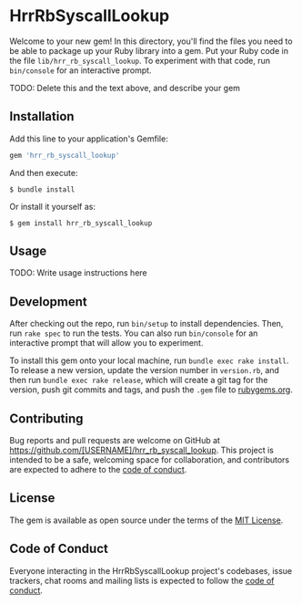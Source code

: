 # HrrRbSyscallLookup

Welcome to your new gem! In this directory, you'll find the files you need to be able to package up your Ruby library into a gem. Put your Ruby code in the file `lib/hrr_rb_syscall_lookup`. To experiment with that code, run `bin/console` for an interactive prompt.

TODO: Delete this and the text above, and describe your gem

## Installation

Add this line to your application's Gemfile:

```ruby
gem 'hrr_rb_syscall_lookup'
```

And then execute:

    $ bundle install

Or install it yourself as:

    $ gem install hrr_rb_syscall_lookup

## Usage

TODO: Write usage instructions here

## Development

After checking out the repo, run `bin/setup` to install dependencies. Then, run `rake spec` to run the tests. You can also run `bin/console` for an interactive prompt that will allow you to experiment.

To install this gem onto your local machine, run `bundle exec rake install`. To release a new version, update the version number in `version.rb`, and then run `bundle exec rake release`, which will create a git tag for the version, push git commits and tags, and push the `.gem` file to [rubygems.org](https://rubygems.org).

## Contributing

Bug reports and pull requests are welcome on GitHub at https://github.com/[USERNAME]/hrr_rb_syscall_lookup. This project is intended to be a safe, welcoming space for collaboration, and contributors are expected to adhere to the [code of conduct](https://github.com/[USERNAME]/hrr_rb_syscall_lookup/blob/master/CODE_OF_CONDUCT.md).


## License

The gem is available as open source under the terms of the [MIT License](https://opensource.org/licenses/MIT).

## Code of Conduct

Everyone interacting in the HrrRbSyscallLookup project's codebases, issue trackers, chat rooms and mailing lists is expected to follow the [code of conduct](https://github.com/[USERNAME]/hrr_rb_syscall_lookup/blob/master/CODE_OF_CONDUCT.md).
